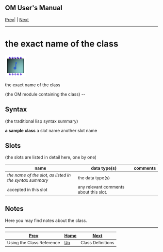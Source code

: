 OM User's Manual  
---  
[Prev](classref.intro)| | [Next](classref.main)  
  
* * *

# the exact name of the class

![](figures/getting-started/quicktour/quicktour20.png)

  
  
the exact name of the class  
  
(the OM module containing the class) \--  

## Syntax

(the traditional lisp syntax summary)

   **a sample class**  a slot name another slot name  

## Slots

(the slots are listed in detail here, one by one)

name| data type(s)| comments  
---|---|---  
  _the name of the slot, as listed in the syntax summary_ |  the data type(s)
accepted in this slot| any relevant comments about this slot.  
  
## Notes

Here you may find notes about the class.

* * *

[Prev](classref.intro)| [Home](index)| [Next](classref.main)  
---|---|---  
Using the Class Reference| [Up](classref.intro)| Class Definitions

